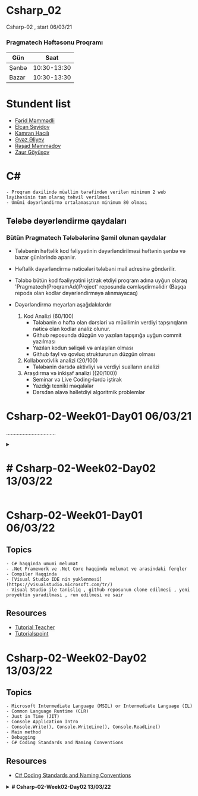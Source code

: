 # Csharp_02
Csharp-02 , start  06/03/21

### Pragmatech Həftəsonu Proqramı

| Gün  | Saat |
| ------------- | ------------- |
| Şənbə  | 10:30-13:30  | 
| Bazar  | 10:30-13:30  |

# Stundent list
- [Fərid Məmmədli](https://github.com/Ferid-Memmedli/PragmatechCsharpProject)
- [Elcan Seyidov](https://github.com/Elcan-code/PragmatechCsharpProject.git)
- [Kamran Hacılı](https://github.com/KHajili98/PragmatechCsharpProject)
- [Əvəz Əliyev](https://github.com/aliyev1997/PragmatechCsharpProject)
- [Rəşad Məmmədov](https://github.com/rashadmemmedov/PragmatechCsharpProject.git)
- [Zaur Göyüşov](https://github.com/ZaurGoyushov/PragmatechCsharpProject)


# C#
    - Proqram daxilində müəllim tərəfindən verilən minimum 2 web layihəsinin tam olaraq təhvil verilməsi
    - Ümümi dəyərləndirmə ortalamasının minimum 80 olması

## Tələbə dəyərləndirmə qaydaları
### Bütün Pragmatech Tələbələrinə Şamil olunan qaydalar
- Tələbənin həftəlik kod fəliyyətinin dəyərləndirilməsi həftənin şənbə və bazar günlərində aparılır.
- Həftəlik dəyərləndirmə nəticələri tələbəni mail adresinə göndərilir.
- Tələbə bütün kod fəaliyyətini iştirak etdiyi proqram adına uyğun olaraq 'Pragmatech(ProqramAdı)Project' reposunda cəmləşdirməlidir (Başqa repoda olan kodlar dəyərləndirməyə alınmayacaq)
- Dəyərləndirmə meyarları aşağdakılardır

    1. Kod Analizi (60/100)
        - Tələbənin o həftə olan dərsləri və müəllimin verdiyi tapşırıqların nəticə olan kodlar analiz olunur. 
        - Github reposunda düzgün və yazılan tapşırığa uyğun commit yazılması
        - Yazılan kodun səliqəli və anlaşılan olması
        - Github fayl və qovluq strukturunun düzgün olması
    2. Kollaborotivlik analizi (20/100)
        - Tələbənin dərsdə aktivliyi və verdiyi sualların analizi
    3. Araşdırma və inkişaf analizi ((20/100))
        - Seminar və Live Coding-lərdə iştirak
        - Yazdığı texniki məqalələr
        - Dərsdən əlavə həlletdiyi algoritmik problemlər

# Csharp-02-Week01-Day01 06/03/21
.................................

<details>
<summary><h1># Csharp-02-Week02-Day02 13/03/22</h1></summary>
### Topics
    - C# haqqinda umumi melumat
    - .Net Framework ve .Net Core haqqinda melumat ve arasindaki ferqler
    - Compiler Haqqinda
    - [Visual Studio IDE nin yuklenmesi](https://visualstudio.microsoft.com/tr/)
    - Visual Studio ile tanisliq , github reposunun clone edilmesi , yeni proyektin yaradilmasi , run edilmesi ve sair
</details>

# Csharp-02-Week01-Day01 06/03/22

## Topics
    - C# haqqinda umumi melumat
    - .Net Framework ve .Net Core haqqinda melumat ve arasindaki ferqler
    - Compiler Haqqinda
    - [Visual Studio IDE nin yuklenmesi](https://visualstudio.microsoft.com/tr/)
    - Visual Studio ile tanisliq , github reposunun clone edilmesi , yeni proyektin yaradilmasi , run edilmesi ve sair

## Resources
- [Tutorial Teacher](https://www.tutorialsteacher.com/csharp/csharp-tutorials)
- [Tutorialspoint](https://www.tutorialspoint.com/csharp/index.htm)


# Csharp-02-Week02-Day02 13/03/22

## Topics
    - Microsoft Intermediate Language (MSIL) or Intermediate Language (IL)
    - Common Language Runtime (CLR)
    - Just in Time (JIT)
    - Console Application Intro
    - Console.Write(), Console.WriteLine(), Console.ReadLine()
    - Main method
    - Debugging
    - C# Coding Standards and Naming Conventions

## Resources
- [C# Coding Standards and Naming Conventions](https://github.com/ktaranov/naming-convention/blob/master/C%23%20Coding%20Standards%20and%20Naming%20Conventions.md)

<details>
<p><b></b></p><summary><b># Csharp-02-Week02-Day02 13/03/22</b></summary>

</details>
